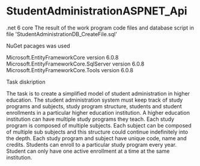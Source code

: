 # StudentAdministrationASPNET_Api

.net 6 core The result of the work program code files and database script in file 'StudentAdministrationDB_CreateFile.sql'

NuGet pacages was used

Microsoft.EntityFrameworkCore version 6.0.8
Microsoft.EntityFrameworkCore.SqlServer version 6.0.8
Microsoft.EntityFrameworkCore.Tools version 6.0.8

Task diskription

The task is to create a simplified model of student administration in higher education.
The student administration system must keep track of study programs and subjects, study program
structure, students and student enrollments in a particular higher education institution.
A higher education institution can have multiple study programs they teach.
Each study program is composed of multiple subjects. Each subject can be composed of multiple sub 
subjects and this structure could continue indefinitely into the depth.
Each study program and subject have unique code, name and credits.
Students can enroll to a particular study program every year. Student can only have one active 
enrollment at a time at the same institution.
